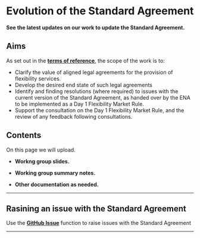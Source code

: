 # Evolution of the Standard Agreement

**See the latest updates on our work to update the Standard Agreement.**

## Aims

As set out in the **[terms of reference]([https://github.com/mez-FMDA/Market-Facilitator-FMAR/tree/main/docs/Market_Facilitator/Flexibiliy_Market_Rules_Development/Evolution_of_the_Standard_Agreement/Terms_of_Reference_Standard_Agreement.pdf)**, the scope of the work is to: 
*	Clarify the value of aligned legal agreements for the provision of flexibility services. 
*	Develop the desired end state of such legal agreements
*	Identify and finding resolutions (where required) to issues with the current version of the Standard Agreement, as handed over by the ENA to be implemented as a Day 1 Flexibility Market Rule. 
*	Support the consultation on the Day 1 Flexibility Market Rule, and the review of any feedback following consultations. 


## Contents

On this page we will upload. 

*   **Workng group slides.**

*   **Working group summary notes.** 

*   **Other documentation as needed.** 

---

## Rasining an issue with the Standard Agreement

Use the **[GitHub Issue](https://github.com/mez-FMDA/MF.github.io/issues)** function to raise issues with the Standard Agreement

---


